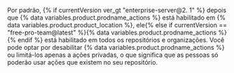 Por padrão, {% if currentVersion ver_gt "enterprise-server@2. 1" %} depois que {% data variables.product.prodname_actions %} está habilitado em {% data variables.product.product_location %}, ele{% else if currentVersion == "free-pro-team@latest" %}{% data variables.product.prodname_actions %}{% endif %} está habilitado em todos os repositórios e organizações. Você pode optar por desabilitar {% data variables.product.prodname_actions %} ou limitá-los apenas a ações privadas, o que significa que as pessoas só poderão usar ações que existem no seu repositório.
